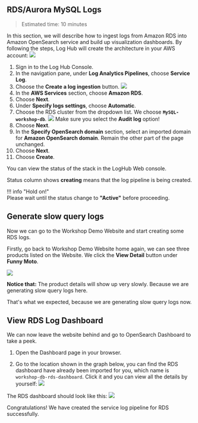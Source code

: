 ## RDS/Aurora MySQL Logs
> Estimated time: 10 minutes

In this section, we will describe how to ingest logs from Amazon RDS into Amazon OpenSearch service and build up 
visualization dashboards. By following the steps, Log Hub will create the architecture in your AWS account:
![](../../images/workshop/rds-arch-2.png)

1. Sign in to the Log Hub Console.
2. In the navigation pane, under **Log Analytics Pipelines**, choose **Service Log**.
3. Choose the **Create a log ingestion** button.
   ![](../../images/workshop/create-service-log.png)
4. In the **AWS Services** section, choose **Amazon RDS**.
5. Choose **Next**.
6. Under **Specify logs settings**, choose **Automatic**.
7. Choose the RDS cluster from the dropdown list.
   We choose **`MySQL-workshop-db`**.
   ![](../../images/workshop/rds-specify-settings.png)
   Make sure you select the **Audit log** option!
9. Choose **Next**.
10. In the **Specify OpenSearch domain** section, select an imported domain for **Amazon OpenSearch domain**. Remain the other part of the page unchanged.
11. Choose **Next**.
12. Choose **Create**.

You can view the status of the stack in the LogHub Web console.

Status column shows **creating** means that the log pipeline is being created. 

!!! info "Hold on!"  
      Please wait until the status change to **"Active"** before proceeding.

## Generate slow query logs

Now we can go to the Workshop Demo Website and start creating some RDS logs.

Firstly, go back to Workshop Demo Website home again, we can see three products listed on the Website. We click the **View Detail** button under **Funny Moto**.

![](../../images/workshop/generate-slow-query-log.png)

**Notice that:** The product details will show up very slowly. Because we are generating slow query logs here.

That's what we expected, because we are generating slow query logs now. 

## View RDS Log Dashboard

We can now leave the website behind and go to OpenSearch Dashboard to take a peek.

1. Open the Dashboard page in your browser.

2. Go to the location shown in the graph below, you can find the RDS dashboard have already been imported for you, which name is `workshop-db-rds-dashboard`. Click it and you can view all the details by yourself:
![](../../images/workshop/view-dashboard.png)

The RDS dashboard should look like this:
![](../../images/workshop/rds-dashboard.png)

Congratulations! We have created the service log pipeline for RDS successfully.
